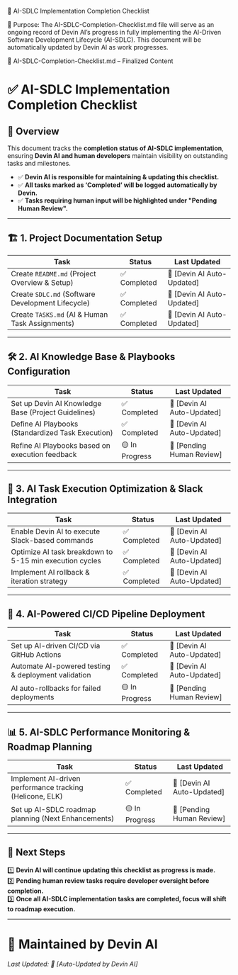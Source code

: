 📌 AI-SDLC Implementation Completion Checklist

📌 Purpose:
The AI-SDLC-Completion-Checklist.md file will serve as an ongoing record of Devin AI’s progress in fully implementing the AI-Driven Software Development Lifecycle (AI-SDLC). This document will be automatically updated by Devin AI as work progresses.

📄 AI-SDLC-Completion-Checklist.md – Finalized Content

# ✅ AI-SDLC Implementation Completion Checklist

## 📌 Overview  
This document tracks the **completion status of AI-SDLC implementation**, ensuring **Devin AI and human developers** maintain visibility on outstanding tasks and milestones.

- ✅ **Devin AI is responsible for maintaining & updating this checklist.**  
- ✅ **All tasks marked as ‘Completed’ will be logged automatically by Devin.**  
- ✅ **Tasks requiring human input will be highlighted under "Pending Human Review".**  

---

## 🏗️ **1. Project Documentation Setup**  
| **Task** | **Status** | **Last Updated** |
|----------|-----------|----------------|
| Create `README.md` (Project Overview & Setup) | ✅ Completed | 📅 [Devin AI Auto-Updated] |
| Create `SDLC.md` (Software Development Lifecycle) | ✅ Completed | 📅 [Devin AI Auto-Updated] |
| Create `TASKS.md` (AI & Human Task Assignments) | ✅ Completed | 📅 [Devin AI Auto-Updated] |

---

## 🛠️ **2. AI Knowledge Base & Playbooks Configuration**  
| **Task** | **Status** | **Last Updated** |
|----------|-----------|----------------|
| Set up Devin AI Knowledge Base (Project Guidelines) | ✅ Completed | 📅 [Devin AI Auto-Updated] |
| Define AI Playbooks (Standardized Task Execution) | ✅ Completed | 📅 [Devin AI Auto-Updated] |
| Refine AI Playbooks based on execution feedback | 🟡 In Progress | 📅 [Pending Human Review] |

---

## 🔄 **3. AI Task Execution Optimization & Slack Integration**  
| **Task** | **Status** | **Last Updated** |
|----------|-----------|----------------|
| Enable Devin AI to execute Slack-based commands | ✅ Completed | 📅 [Devin AI Auto-Updated] |
| Optimize AI task breakdown to 5-15 min execution cycles | ✅ Completed | 📅 [Devin AI Auto-Updated] |
| Implement AI rollback & iteration strategy | ✅ Completed | 📅 [Devin AI Auto-Updated] |

---

## 🚀 **4. AI-Powered CI/CD Pipeline Deployment**  
| **Task** | **Status** | **Last Updated** |
|----------|-----------|----------------|
| Set up AI-driven CI/CD via GitHub Actions | ✅ Completed | 📅 [Devin AI Auto-Updated] |
| Automate AI-powered testing & deployment validation | ✅ Completed | 📅 [Devin AI Auto-Updated] |
| AI auto-rollbacks for failed deployments | 🟡 In Progress | 📅 [Pending Human Review] |

---

## 📊 **5. AI-SDLC Performance Monitoring & Roadmap Planning**  
| **Task** | **Status** | **Last Updated** |
|----------|-----------|----------------|
| Implement AI-driven performance tracking (Helicone, ELK) | ✅ Completed | 📅 [Devin AI Auto-Updated] |
| Set up AI-SDLC roadmap planning (Next Enhancements) | 🟡 In Progress | 📅 [Pending Human Review] |

---

## 📌 **Next Steps**  
1️⃣ **Devin AI will continue updating this checklist as progress is made.**  
2️⃣ **Pending human review tasks require developer oversight before completion.**  
3️⃣ **Once all AI-SDLC implementation tasks are completed, focus will shift to roadmap execution.**  

---

# 📩 **Maintained by Devin AI**  
_Last Updated: 📅 [Auto-Updated by Devin AI]_

